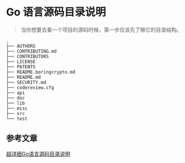 # Go 语言源码目录说明

> 当你想要去看一个项目的源码时候，第一步应该先了解它的目录结构。

```
.
├── AUTHORS
├── CONTRIBUTING.md
├── CONTRIBUTORS
├── LICENSE
├── PATENTS
├── README.boringcrypto.md
├── README.md
├── SECURITY.md
├── codereview.cfg
├── api
├── doc
├── lib
├── misc
├── src
└── test
```

## 参考文章

[超详细Go语言源码目录说明](https://mp.weixin.qq.com/s/vJ-Z1tDmMVdrAyn-SZ0KLA)

